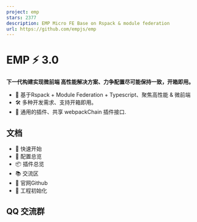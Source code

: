```yaml
---
project: emp
stars: 2377
description: EMP Micro FE Base on Rspack & module federation
url: https://github.com/empjs/emp
---
```


EMP ⚡ 3.0
=========

**下一代构建实现微前端 高性能解决方案、力争配置尽可能保持一致，开箱即用。**

-   🔑 基于Rspack + Module Federation + Typescript、聚焦高性能 & 微前端
-   🛠️ 多种开发需求、支持开箱即用。
-   🔩 通用的插件、共享 webpackChain 插件接口.

文档
--

-   🚀 快速开始
-   🍭 配置总览
-   📦 插件总览
-   📚 交流区
-   🎨 官网Github
-   🎯 工程初始化

QQ 交流群
------
